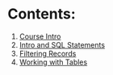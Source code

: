 # Contents:

1. [Course Intro](../0_Course_Intro/index.md)
2. [Intro and SQL Statements](../1_Intro_and_SQL_Statements/index.md)
3. [Filtering Records](../2_Filtering_Records/index.md)
4. [Working with Tables](../3_Working_with_Tables/index.md)